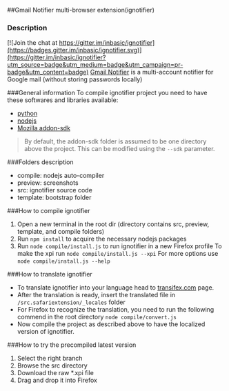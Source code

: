 ##Gmail Notifier multi-browser extension(ignotifier)
### Description

[![Join the chat at https://gitter.im/inbasic/ignotifier](https://badges.gitter.im/inbasic/ignotifier.svg)](https://gitter.im/inbasic/ignotifier?utm_source=badge&utm_medium=badge&utm_campaign=pr-badge&utm_content=badge)
[Gmail Notifier](http://add0n.com/gmail-notifier.html) is a multi-account notifier for Google mail (without storing passwords locally)

###General information
To compile ignotifier project you need to have these softwares and libraries available:

 * [python](http://www.python.org/getit/)
 * [nodejs](http://nodejs.org/)
 * [Mozilla addon-sdk](https://addons.mozilla.org/en-US/developers/builder)


> By default, the addon-sdk folder is assumed to be one directory above the project. This can be modified using the ``--sdk`` parameter.

###Folders description
* compile: nodejs auto-compiler
* preview: screenshots
* src: ignotifier source code
* template: bootstrap folder

###How to compile ignotifier
1. Open a new terminal in the root dir (directory contains src, preview, template, and compile folders)
2. Run ``npm install`` to acquire the necessary nodejs packages
3. Run ``node compile/install.js`` to run ignotifier in a new Firefox profile
   To make the xpi run ``node compile/install.js --xpi``
   For more options use ``node compile/install.js --help``

###How to translate ignotifier
* To translate ignotifier into your language head to [transifex.com](https://www.transifex.com/projects/p/gmail-notifier-addon) page.
* After the translation is ready, insert the translated file in `/src.safariextension/_locales` folder
* For Firefox to recognize the translation, you need to run the following commend in the root directory
`node compile/convert.js`
* Now compile the project as described above to have the localized version of ignotifier.

###How to try the precompiled latest version
1. Select the right branch
2. Browse the src directory
3. Download the raw *.xpi file
4. Drag and drop it into Firefox
